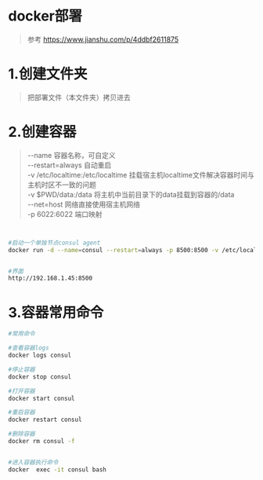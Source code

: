 # docker部署
> 参考 https://www.jianshu.com/p/4ddbf2611875


# 1.创建文件夹
> 把部署文件（本文件夹）拷贝进去


# 2.创建容器
> --name 容器名称，可自定义  
> --restart=always 自动重启  
> -v /etc/localtime:/etc/localtime 挂载宿主机localtime文件解决容器时间与主机时区不一致的问题  
> -v $PWD/data:/data 将主机中当前目录下的data挂载到容器的/data  
> --net=host 网络直接使用宿主机网络  
> -p 6022:6022 端口映射  

``` bash


#启动一个单独节点consul agent 
docker run -d --name=consul --restart=always -p 8500:8500 -v /etc/localtime:/etc/localtime consul


#界面
http://192.168.1.45:8500 

```



# 3.容器常用命令

``` bash
#常用命令

#查看容器logs
docker logs consul

#停止容器
docker stop consul

#打开容器
docker start consul

#重启容器
docker restart consul

#删除容器
docker rm consul -f


#进入容器执行命令
docker  exec -it consul bash 


```



 
